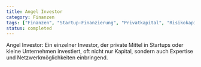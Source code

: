 ```yaml
---
title: Angel Investor
category: Finanzen
tags: ["Finanzen", "Startup-Finanzierung", "Privatkapital", "Risikokapital"]
status: completed
---
```

Angel Investor: Ein einzelner Investor, der private Mittel in Startups oder kleine Unternehmen investiert, oft nicht nur Kapital, sondern auch Expertise und Netzwerkmöglichkeiten einbringend.